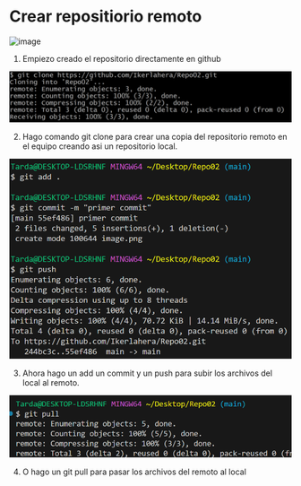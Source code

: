 # Crear repositiorio remoto
![image](https://github.com/user-attachments/assets/2ee3b246-d112-4001-b5da-8ebfda4b3642)  
1. Empiezo creado el repositorio directamente en github

![alt text](image.png)

2. Hago comando git clone para crear una copia del repositorio remoto en el equipo creando asi un repositorio local.

![alt text](image-1.png)

3. Ahora hago un add un commit y un push para subir los archivos del local al remoto.

![alt text](image-2.png)

4. O hago un git pull para pasar los archivos del remoto al local 
